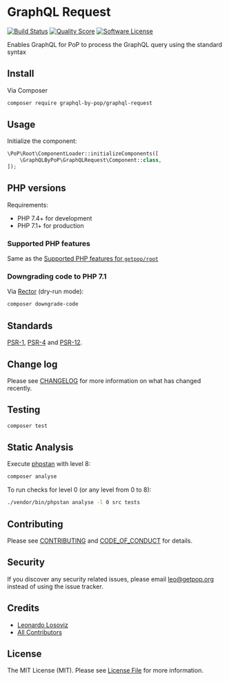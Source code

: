 # GraphQL Request

[![Build Status][ico-travis]][link-travis]
[![Quality Score][ico-code-quality]][link-code-quality]
[![Software License][ico-license]](LICENSE.md)

<!--
[![Latest Version on Packagist][ico-version]][link-packagist]
[![Coverage Status][ico-scrutinizer]][link-scrutinizer]
[![Total Downloads][ico-downloads]][link-downloads]
-->

Enables GraphQL for PoP to process the GraphQL query using the standard syntax

## Install

Via Composer

``` bash
composer require graphql-by-pop/graphql-request
```

## Usage

Initialize the component:

``` php
\PoP\Root\ComponentLoader::initializeComponents([
    \GraphQLByPoP\GraphQLRequest\Component::class,
]);
```

## PHP versions

Requirements:

- PHP 7.4+ for development
- PHP 7.1+ for production

### Supported PHP features

Same as the [Supported PHP features for `getpop/root`](https://github.com/getpop/root/#supported-php-features)

### Downgrading code to PHP 7.1

Via [Rector](https://github.com/rectorphp/rector) (dry-run mode):

```bash
composer downgrade-code
```

## Standards

[PSR-1](https://www.php-fig.org/psr/psr-1), [PSR-4](https://www.php-fig.org/psr/psr-4) and [PSR-12](https://www.php-fig.org/psr/psr-12).

## Change log

Please see [CHANGELOG](CHANGELOG.md) for more information on what has changed recently.

## Testing

``` bash
composer test
```

## Static Analysis

Execute [phpstan](https://github.com/phpstan/phpstan) with level 8:

``` bash
composer analyse
```

To run checks for level 0 (or any level from 0 to 8):

``` bash
./vendor/bin/phpstan analyse -l 0 src tests
```

## Contributing

Please see [CONTRIBUTING](CONTRIBUTING.md) and [CODE_OF_CONDUCT](CODE_OF_CONDUCT.md) for details.

## Security

If you discover any security related issues, please email leo@getpop.org instead of using the issue tracker.

## Credits

- [Leonardo Losoviz][link-author]
- [All Contributors][link-contributors]

## License

The MIT License (MIT). Please see [License File](LICENSE.md) for more information.

[ico-version]: https://img.shields.io/packagist/v/graphql-by-pop/graphql-request.svg?style=flat-square
[ico-license]: https://img.shields.io/badge/license-MIT-brightgreen.svg?style=flat-square
[ico-travis]: https://img.shields.io/travis/graphql-by-pop/graphql-request/master.svg?style=flat-square
[ico-scrutinizer]: https://img.shields.io/scrutinizer/coverage/g/graphql-by-pop/graphql-request.svg?style=flat-square
[ico-code-quality]: https://img.shields.io/scrutinizer/g/graphql-by-pop/graphql-request.svg?style=flat-square
[ico-downloads]: https://img.shields.io/packagist/dt/graphql-by-pop/graphql-request.svg?style=flat-square

[link-packagist]: https://packagist.org/packages/graphql-by-pop/graphql-request
[link-travis]: https://travis-ci.org/graphql-by-pop/graphql-request
[link-scrutinizer]: https://scrutinizer-ci.com/g/graphql-by-pop/graphql-request/code-structure
[link-code-quality]: https://scrutinizer-ci.com/g/graphql-by-pop/graphql-request
[link-downloads]: https://packagist.org/packages/graphql-by-pop/graphql-request
[link-author]: https://github.com/leoloso
[link-contributors]: ../../contributors
